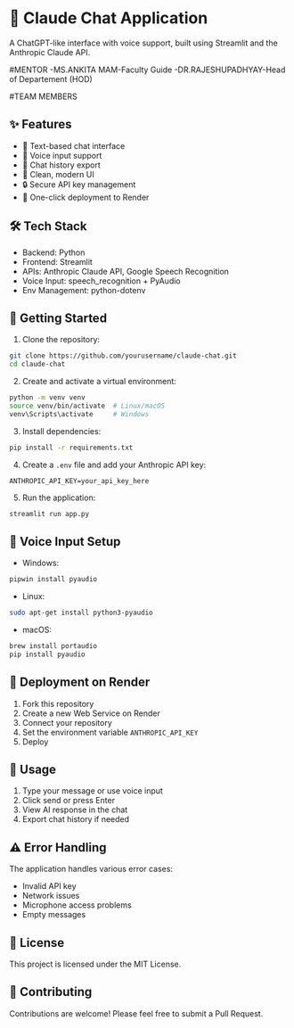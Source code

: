 # 🤖 Claude Chat Application

A ChatGPT-like interface with voice support, built using Streamlit and the Anthropic Claude API.

#MENTOR 
-MS.ANKITA MAM-Faculty Guide 
-DR.RAJESHUPADHYAY-Head of Departement (HOD)

#TEAM MEMBERS



## ✨ Features

- 💬 Text-based chat interface
- 🎤 Voice input support
- 📝 Chat history export
- 🎨 Clean, modern UI
- 🔒 Secure API key management
- 🚀 One-click deployment to Render

## 🛠 Tech Stack

- Backend: Python
- Frontend: Streamlit
- APIs: Anthropic Claude API, Google Speech Recognition
- Voice Input: speech_recognition + PyAudio
- Env Management: python-dotenv

## 🚀 Getting Started

1. Clone the repository:
```bash
git clone https://github.com/yourusername/claude-chat.git
cd claude-chat
```

2. Create and activate a virtual environment:
```bash
python -m venv venv
source venv/bin/activate  # Linux/macOS
venv\Scripts\activate     # Windows
```

3. Install dependencies:
```bash
pip install -r requirements.txt
```

4. Create a `.env` file and add your Anthropic API key:
```
ANTHROPIC_API_KEY=your_api_key_here
```

5. Run the application:
```bash
streamlit run app.py
```

## 🎤 Voice Input Setup

- Windows:
```bash
pipwin install pyaudio
```

- Linux:
```bash
sudo apt-get install python3-pyaudio
```

- macOS:
```bash
brew install portaudio
pip install pyaudio
```

## 🚀 Deployment on Render

1. Fork this repository
2. Create a new Web Service on Render
3. Connect your repository
4. Set the environment variable `ANTHROPIC_API_KEY`
5. Deploy

## 📝 Usage

1. Type your message or use voice input
2. Click send or press Enter
3. View AI response in the chat
4. Export chat history if needed

## ⚠ Error Handling

The application handles various error cases:
- Invalid API key
- Network issues
- Microphone access problems
- Empty messages

## 📄 License

This project is licensed under the MIT License.

## 🤝 Contributing

Contributions are welcome! Please feel free to submit a Pull Request. 
